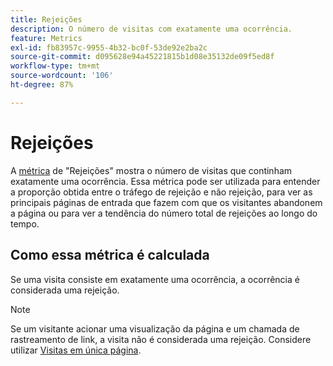 ```yaml
---
title: Rejeições
description: O número de visitas com exatamente uma ocorrência.
feature: Metrics
exl-id: fb83957c-9955-4b32-bc0f-53de92e2ba2c
source-git-commit: d095628e94a45221815b1d08e35132de09f5ed8f
workflow-type: tm+mt
source-wordcount: '106'
ht-degree: 87%

---
```


# Rejeições

A [métrica](overview.md) de &quot;Rejeições&quot; mostra o número de visitas que continham exatamente uma ocorrência. Essa métrica pode ser utilizada para entender a proporção obtida entre o tráfego de rejeição e não rejeição, para ver as principais páginas de entrada que fazem com que os visitantes abandonem a página ou para ver a tendência do número total de rejeições ao longo do tempo.

## Como essa métrica é calculada

Se uma visita consiste em exatamente uma ocorrência, a ocorrência é considerada uma rejeição.

>[!NOTE]
>
>Se um visitante acionar uma visualização da página e um chamada de rastreamento de link, a visita não é considerada uma rejeição. Considere utilizar [Visitas em única página](single-page-visits.md).
